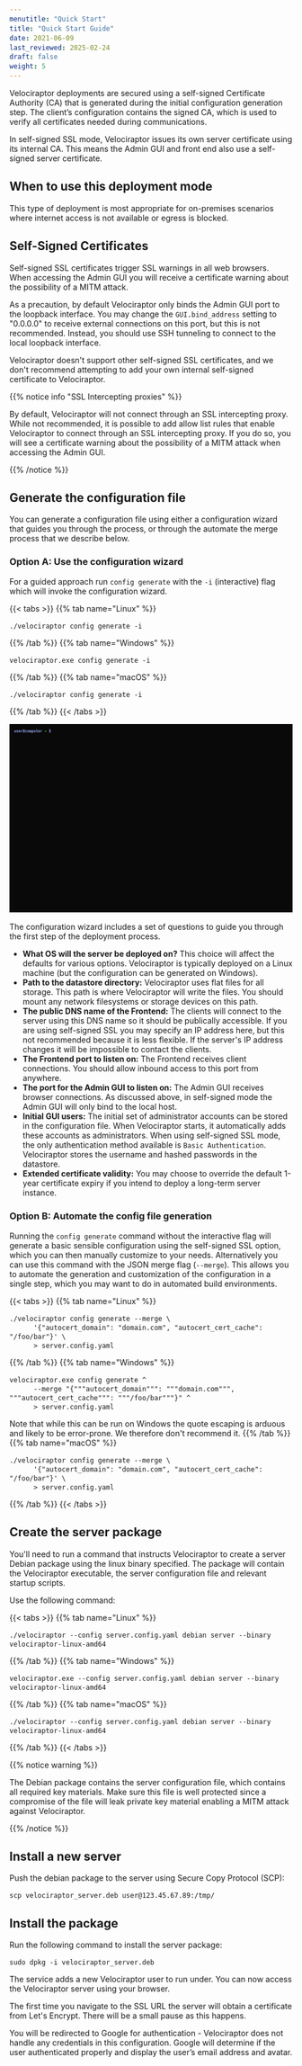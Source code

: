 ```yaml
---
menutitle: "Quick Start"
title: "Quick Start Guide"
date: 2021-06-09
last_reviewed: 2025-02-24
draft: false
weight: 5
---
```



Velociraptor deployments are secured using a self-signed Certificate Authority
(CA) that is generated during the initial configuration generation step. The
client’s configuration contains the signed CA, which is used to verify all
certificates needed during communications.

In self-signed SSL mode, Velociraptor issues its own server
certificate using its internal CA. This means the Admin GUI and front end
also use a self-signed server certificate.

## When to use this deployment mode

This type of deployment is most appropriate for on-premises scenarios
where internet access is not available or egress is blocked.

## Self-Signed Certificates

Self-signed SSL certificates trigger SSL warnings in all web
browsers. When accessing the Admin GUI you will receive a
certificate warning about the possibility of a MITM attack.

As a precaution, by default Velociraptor only binds the Admin GUI port
to the loopback interface. You may change the `GUI.bind_address`
setting to "0.0.0.0" to receive external connections on this
port, but this is not recommended. Instead, you should use SSH
tunneling to connect to the local loopback interface.

Velociraptor doesn't support other self-signed SSL certificates, and we don't
recommend attempting to add your own internal self-signed certificate to
Velociraptor.

{{% notice info "SSL Intercepting proxies" %}}

By default, Velociraptor will not connect through an SSL intercepting
proxy. While not recommended, it is possible to add allow list rules
that enable Velociraptor to connect through an SSL intercepting
proxy. If you do so, you will see a certificate warning about the
possibility of a MITM attack when accessing the Admin GUI.

{{% /notice %}}

## Generate the configuration file
You can generate a configuration file using either a configuration wizard that
guides you through the process, or through the automate the merge process that
we describe below.

### Option A: Use the configuration wizard

For a guided approach run `config generate` with the `-i` (interactive) flag
which will invoke the configuration wizard.

{{< tabs >}}
{{% tab name="Linux" %}}
```shell
./velociraptor config generate -i
```
{{% /tab %}}
{{% tab name="Windows" %}}
```shell
velociraptor.exe config generate -i
```
{{% /tab %}}
{{% tab name="macOS" %}}
```shell
./velociraptor config generate -i
```
{{% /tab %}}
{{< /tabs >}}

![Generating a configuration for a self-signed Deployment](self-signed-generation.gif)

The configuration wizard includes a set of questions to guide you through the first step of the deployment process.

* **What OS will the server be deployed on?** This choice will affect the
  defaults for various options. Velociraptor is typically
  deployed on a Linux machine (but the configuration can be generated on
  Windows).
* **Path to the datastore directory:** Velociraptor uses flat files for
  all storage. This path is where Velociraptor will write the
  files. You should mount any network filesystems or storage devices
  on this path.
* **The public DNS name of the Frontend:** The clients will connect to the
  server using this DNS name so it should be publically accessible. If
  you are using self-signed SSL you may specify an IP address here,
  but this not recommended because it is less flexible. If the
  server's IP address changes it will be impossible to contact the
  clients.
* **The Frontend port to listen on:** The Frontend receives client
  connections. You should allow inbound access to this port from
  anywhere.
* **The port for the Admin GUI to listen on:** The Admin GUI receives browser
  connections. As discussed above, in self-signed mode the Admin GUI will
  only bind to the local host.
* **Initial GUI users:** The initial set of administrator accounts can be stored
  in the configuration file. When Velociraptor starts, it automatically adds
  these accounts as administrators. When using self-signed SSL mode, the only
  authentication method available is `Basic Authentication`. Velociraptor stores
  the username and hashed passwords in the datastore.
* **Extended certificate validity:** You may choose to override the default
  1-year certificate expiry if you intend to deploy a long-term server instance.

### Option B: Automate the config file generation

Running the `config generate` command without the interactive flag will generate
a basic sensible configuration using the self-signed SSL option, which you can
then manually customize to your needs. Alternatively you can use this command
with the JSON merge flag (`--merge`). This allows you to automate the generation
and customization of the configuration in a single step, which you may want to
do in automated build environments.

{{< tabs >}}
{{% tab name="Linux" %}}
```shell
./velociraptor config generate --merge \
      '{"autocert_domain": "domain.com", "autocert_cert_cache": "/foo/bar"}' \
      > server.config.yaml
```
{{% /tab %}}
{{% tab name="Windows" %}}
```shell
velociraptor.exe config generate ^
      --merge "{"""autocert_domain""": """domain.com""", """autocert_cert_cache""": """/foo/bar"""}" ^
      > server.config.yaml
```
Note that while this can be run on Windows the quote escaping is arduous and
likely to be error-prone. We therefore don't recommend it.
{{% /tab %}}
{{% tab name="macOS" %}}
```shell
./velociraptor config generate --merge \
      '{"autocert_domain": "domain.com", "autocert_cert_cache": "/foo/bar"}' \
      > server.config.yaml
```
{{% /tab %}}
{{< /tabs >}}


## Create the server package

You'll need to run a command that instructs Velociraptor to create a server
Debian package using the linux binary specified. The package will contain the
Velociraptor executable, the server configuration file and relevant startup
scripts.

Use the following command:

{{< tabs >}}
{{% tab name="Linux" %}}
```shell
./velociraptor --config server.config.yaml debian server --binary velociraptor-linux-amd64
```
{{% /tab %}}
{{% tab name="Windows" %}}
```shell
velociraptor.exe --config server.config.yaml debian server --binary velociraptor-linux-amd64
```
{{% /tab %}}
{{% tab name="macOS" %}}
```shell
./velociraptor --config server.config.yaml debian server --binary velociraptor-linux-amd64
```
{{% /tab %}}
{{< /tabs >}}


{{% notice warning %}}

The Debian package contains the server configuration file, which contains all
required key materials. Make sure this file is well protected since a compromise
of the file will leak private key material enabling a MITM attack against
Velociraptor.

{{% /notice %}}

## Install a new server

Push the debian package to the server using Secure Copy Protocol (SCP):

```shell
scp velociraptor_server.deb user@123.45.67.89:/tmp/
```

## Install the package

Run the following command to install the server package:

```shell
sudo dpkg -i velociraptor_server.deb
```

The service adds a new Velociraptor user to run under. You can now access the
Velociraptor server using your browser.

The first time you navigate to the SSL URL the server will obtain a certificate
from Let's Encrypt. There will be a small pause as this happens.

You will be redirected to Google for authentication - Velociraptor does not
handle any credentials in this configuration. Google will determine if the user
authenticated properly and display the user’s email address and avatar.
